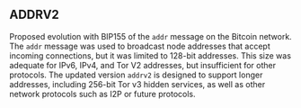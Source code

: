 ## ADDRV2

Proposed evolution with BIP155 of the `addr` message on the Bitcoin network. The `addr` message was used to broadcast node addresses that accept incoming connections, but it was limited to 128-bit addresses. This size was adequate for IPv6, IPv4, and Tor V2 addresses, but insufficient for other protocols. The updated version `addrv2` is designed to support longer addresses, including 256-bit Tor v3 hidden services, as well as other network protocols such as I2P or future protocols.